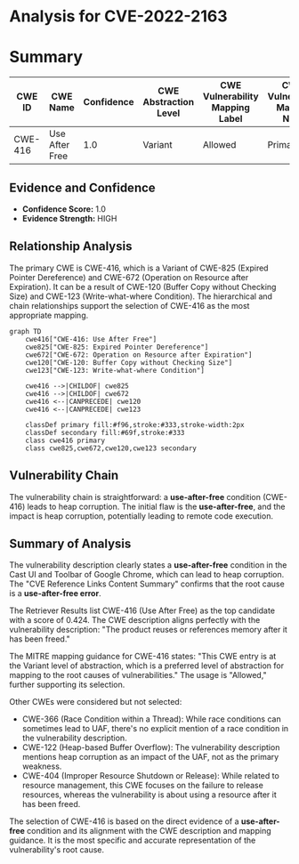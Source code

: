 # Analysis for CVE-2022-2163

# Summary
| CWE ID | CWE Name | Confidence | CWE Abstraction Level | CWE Vulnerability Mapping Label | CWE-Vulnerability Mapping Notes |
|---|---|---|---|---|---|
| CWE-416 | Use After Free | 1.0 | Variant | Allowed | Primary CWE |

## Evidence and Confidence

*   **Confidence Score:** 1.0
*   **Evidence Strength:** HIGH

## Relationship Analysis
The primary CWE is CWE-416, which is a Variant of CWE-825 (Expired Pointer Dereference) and CWE-672 (Operation on Resource after Expiration). It can be a result of CWE-120 (Buffer Copy without Checking Size) and CWE-123 (Write-what-where Condition). The hierarchical and chain relationships support the selection of CWE-416 as the most appropriate mapping.

```mermaid
graph TD
    cwe416["CWE-416: Use After Free"]
    cwe825["CWE-825: Expired Pointer Dereference"]
    cwe672["CWE-672: Operation on Resource after Expiration"]
    cwe120["CWE-120: Buffer Copy without Checking Size"]
    cwe123["CWE-123: Write-what-where Condition"]
    
    cwe416 -->|CHILDOF| cwe825
    cwe416 -->|CHILDOF| cwe672
    cwe416 <--|CANPRECEDE| cwe120
    cwe416 <--|CANPRECEDE| cwe123

    classDef primary fill:#f96,stroke:#333,stroke-width:2px
    classDef secondary fill:#69f,stroke:#333
    class cwe416 primary
    class cwe825,cwe672,cwe120,cwe123 secondary
```

## Vulnerability Chain
The vulnerability chain is straightforward: a **use-after-free** condition (CWE-416) leads to heap corruption. The initial flaw is the **use-after-free**, and the impact is heap corruption, potentially leading to remote code execution.

## Summary of Analysis
The vulnerability description clearly states a **use-after-free** condition in the Cast UI and Toolbar of Google Chrome, which can lead to heap corruption. The "CVE Reference Links Content Summary" confirms that the root cause is a **use-after-free error**.

The Retriever Results list CWE-416 (Use After Free) as the top candidate with a score of 0.424. The CWE description aligns perfectly with the vulnerability description: "The product reuses or references memory after it has been freed."

The MITRE mapping guidance for CWE-416 states: "This CWE entry is at the Variant level of abstraction, which is a preferred level of abstraction for mapping to the root causes of vulnerabilities." The usage is "Allowed," further supporting its selection.

Other CWEs were considered but not selected:

*   CWE-366 (Race Condition within a Thread): While race conditions can sometimes lead to UAF, there's no explicit mention of a race condition in the vulnerability description.
*   CWE-122 (Heap-based Buffer Overflow): The vulnerability description mentions heap corruption as an impact of the UAF, not as the primary weakness.
*   CWE-404 (Improper Resource Shutdown or Release): While related to resource management, this CWE focuses on the failure to release resources, whereas the vulnerability is about using a resource after it has been freed.

The selection of CWE-416 is based on the direct evidence of a **use-after-free** condition and its alignment with the CWE description and mapping guidance. It is the most specific and accurate representation of the vulnerability's root cause.